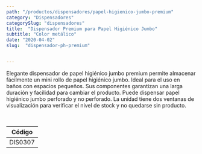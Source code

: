 ```yaml
---
path: "/productos/dispensadores/papel-higienico-jumbo-premium"
category: "Dispensadores"
categorySlug: "dispensadores"
title:  "Dispensador Premium para Papel Higiénico Jumbo"
subtitle: "Color metálico"
date: "2020-04-02"
slug:  "dispensador-ph-premium"


---
```

Elegante dispensador de papel higiénico jumbo premium permite almacenar fácilmente un mini rollo de papel higiénico jumbo. Ideal para el uso en baños con espacios pequeños. Sus componentes garantizan una larga duración y facilidad para cambiar el producto. Puede dispensar papel higiénico jumbo perforado y no perforado. La unidad tiene dos ventanas de visualización para verificar el nivel de stock y no quedarse sin producto.



<br>
<table class="min-w-full md:min-w-0 divide-y-0 divide-gray-200">
          <thead class=" bg-white">
            <tr>
              <th scope="col" class="px-6 py-3 text-center text-xs font-medium text-primary-lighter uppercase tracking-wider">
                Código
              </th>
            </tr>
          </thead>
          <tbody>
            <tr class="bg-gray-400">
              <td class="px-6 py-4 whitespace-nowrap text-sm text-gray-700 text-center">
              DIS0307 
              </td>
            </tr> 
          </tbody>
        </table>




